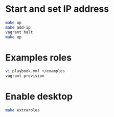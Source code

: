 # Start and set IP address
```sh
make up
make add-ip
vagrant halt
make up
```

# Examples roles
```sh
vi playbook.yml +/examples
vagrant provision
```

# Enable desktop
```sh
make extraroles
```
